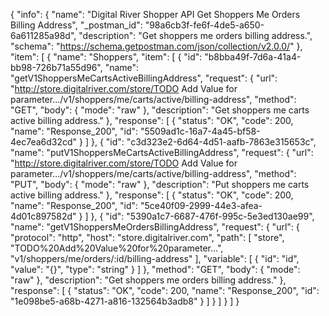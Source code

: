{
  "info": {
    "name": "Digital River Shopper API Get Shoppers Me Orders Billing Address",
    "_postman_id": "98a6cb3f-fe6f-4de5-a650-6a611285a98d",
    "description": "Get shoppers me orders billing address.",
    "schema": "https://schema.getpostman.com/json/collection/v2.0.0/"
  },
  "item": [
    {
      "name": "Shoppers",
      "item": [
        {
          "id": "b8bba49f-7d6a-41a4-bb98-726b71a55d96",
          "name": "getV1ShoppersMeCartsActiveBillingAddress",
          "request": {
            "url": "http://store.digitalriver.com/store/TODO Add Value for parameter.../v1/shoppers/me/carts/active/billing-address",
            "method": "GET",
            "body": {
              "mode": "raw"
            },
            "description": "Get shoppers me carts active billing address."
          },
          "response": [
            {
              "status": "OK",
              "code": 200,
              "name": "Response_200",
              "id": "5509ad1c-16a7-4a45-bf58-4ec7ea6d32cd"
            }
          ]
        },
        {
          "id": "c3d323e2-6d64-4d51-aafb-7863e315653c",
          "name": "putV1ShoppersMeCartsActiveBillingAddress",
          "request": {
            "url": "http://store.digitalriver.com/store/TODO Add Value for parameter.../v1/shoppers/me/carts/active/billing-address",
            "method": "PUT",
            "body": {
              "mode": "raw"
            },
            "description": "Put shoppers me carts active billing address."
          },
          "response": [
            {
              "status": "OK",
              "code": 200,
              "name": "Response_200",
              "id": "5ce40f09-2999-44e3-afea-4d01c897582d"
            }
          ]
        },
        {
          "id": "5390a1c7-6687-476f-995c-5e3ed130ae99",
          "name": "getV1ShoppersMeOrdersBillingAddress",
          "request": {
            "url": {
              "protocol": "http",
              "host": "store.digitalriver.com",
              "path": [
                "store",
                "TODO%20Add%20Value%20for%20parameter...",
                "v1/shoppers/me/orders/:id/billing-address"
              ],
              "variable": [
                {
                  "id": "id",
                  "value": "{}",
                  "type": "string"
                }
              ]
            },
            "method": "GET",
            "body": {
              "mode": "raw"
            },
            "description": "Get shoppers me orders billing address."
          },
          "response": [
            {
              "status": "OK",
              "code": 200,
              "name": "Response_200",
              "id": "1e098be5-a68b-4271-a816-132564b3adb8"
            }
          ]
        }
      ]
    }
  ]
}